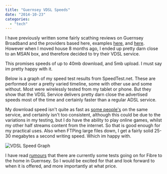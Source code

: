 ```yaml
---
title: "Guernsey VDSL Speeds"
date: "2014-10-23"
categories: 
  - "tech"
---
```


I have previously written some fairly scathing reviews on Guernsey Broadband and the providers based here, examples [here](http://snappeh.com/blog/guernsey-adsl-is-a-joke/), and [here](http://snappeh.com/blog/distance-is-not-quality/). However when I moved house 8 months ago, I ended up pretty darn close to an MSAN box, and therefore decided to try their VDSL service.

This promises speeds of up to 40mb download, and 5mb upload. I must say im pretty happy with it.

Below is a graph of my speed test results from SpeedTest.net. These are performed over a pretty varied timeline, some with other use and some without. Most were wirelessly tested from my tablet or phone. But they show that the VDSL Service delivers pretty darn close the advertised speeds most of the time and certainly faster than a regular ADSL service.

My download speed isn't quite as fast as [some people's](https://www.fastinternetblog.uk/?p=248) on the same service, and certainly isn't too consistent, although this could be due to the variations in my testing, but I do have the ability to play online games, whilst my other half streams content from the internet. So that is good enough for my practical uses. Also when FTPing large files down, I get a fairly solid 25-30 megabytes a second writing speed. Which im happy with.

![VDSL Speed Graph](/images/VDSLSpeed.png)

I have read [rumours](https://www.fastinternetblog.uk/?p=195) that there are currently some tests going on for Fibre to the home in Guernsey. So I would be excited for that and look forward to when it is offered, and more importantly at what price.
